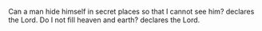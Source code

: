 Can a man hide himself in secret places so that I cannot see him? declares the Lord. Do I not fill heaven and earth? declares the Lord.
